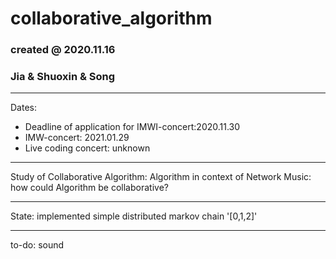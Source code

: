 # collaborative_algorithm
### created @ 2020.11.16
### Jia & Shuoxin & Song
________

Dates:

- Deadline of application for IMWI-concert:2020.11.30 
- IMW-concert: 2021.01.29
- Live coding concert: unknown

----------
Study of Collaborative Algorithm:
Algorithm in context of Network Music: how could Algorithm be collaborative?
  
----------
State:
implemented simple distributed markov chain
'[0,1,2]'


------------
to-do:
sound
